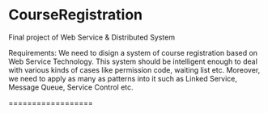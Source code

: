 CourseRegistration
==================

Final project of Web Service & Distributed System

Requirements: We need to disign a system of course registration based on Web Service Technology. This system should be intelligent enough to deal with various kinds of cases like permission code, waiting list etc. Moreover, we need to apply as many as patterns into it such as Linked Service, Message Queue, Service Control etc.

==================



